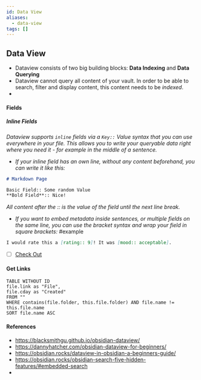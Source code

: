 ```yaml
---
id: Data View
aliases:
  - data-view
tags: []
---
```


## Data View

- Dataview consists of two big building blocks: **Data Indexing** and **Data Querying**
- Dataview cannot query all content of your vault. In order to be able to search, filter and display content, this content needs to be _indexed_.
-

#### Fields

##### Inline Fields

_Dataview supports `inline` fields via a `Key::` Value syntax that you can use everywhere in your file. This allows you to write your queryable data right where you need it - for example in the middle of a sentence._

- _If your inline field has an own line, without any content beforehand, you can write it like this:_

```markdown
# Markdown Page

Basic Field:: Some random Value
**Bold Field**:: Nice!
```

_All content after the :: is the value of the field until the next line break._

- _If you want to embed metadata inside sentences, or multiple fields on the same line, you can use the bracket syntax and wrap your field in square brackets:_
  #example

```markdown
I would rate this a [rating:: 9]! It was [mood:: acceptable].
```

- [ ] [Check Out](https://blacksmithgu.github.io/obsidian-dataview/annotation/add-metadata/#inline-fields)


#### Get Links

```dataview
TABLE WITHOUT ID
file.link as "File",
file.cday as "Created"
FROM ""
WHERE contains(file.folder, this.file.folder) AND file.name != this.file.name
SORT file.name ASC
```

#### References

- https://blacksmithgu.github.io/obsidian-dataview/
- https://dannyhatcher.com/obsidian-dataview-for-beginners/
- https://obsidian.rocks/dataview-in-obsidian-a-beginners-guide/
- https://obsidian.rocks/obsidian-search-five-hidden-features/#embedded-search
-
